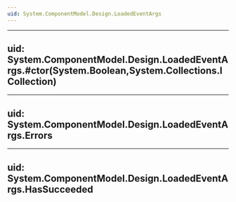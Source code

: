 ```yaml
---
uid: System.ComponentModel.Design.LoadedEventArgs
---
```


---
uid: System.ComponentModel.Design.LoadedEventArgs.#ctor(System.Boolean,System.Collections.ICollection)
---

---
uid: System.ComponentModel.Design.LoadedEventArgs.Errors
---

---
uid: System.ComponentModel.Design.LoadedEventArgs.HasSucceeded
---
